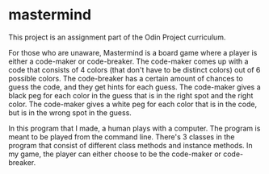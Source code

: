 # mastermind

This project is an assignment part of the Odin Project curriculum.

For those who are unaware, Mastermind is a board game where a player is either a code-maker or code-breaker. The code-maker comes up with a code that consists of 4 colors (that don't have to be distinct colors) out of 6 possible colors. The code-breaker has a certain amount of chances to guess the code, and they get hints for each guess. The code-maker gives a black peg for each color in the guess that is in the right spot and the right color. The code-maker gives a white peg for each color that is in the code, but is in the wrong spot in the guess.

In this program that I made, a human plays with a computer. The program is meant to be played from the command line. There's 3 classes in the program that consist of different class methods and instance methods. In my game, the player can either choose to be the code-maker or code-breaker.
